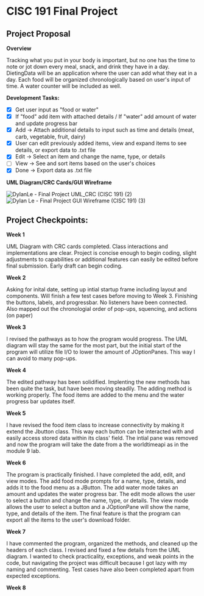 # CISC 191 Final Project

## Project Proposal

**Overview**

Tracking what you put in your body is important, but no one has the time to note or jot down every meal, snack, and drink they have in a day. DietingData will be an application where the user can add what they eat in a day. Each food will be organized chronologically based on user's input of time. A water counter will be included as well.

**Development Tasks:**

- [x] Get user input as "food or water"
- [x] If "food" add item with attached details / If "water" add amount of water and update progress bar
- [x] Add  -> Attach additional details to input such as time and details (meat, carb, vegetable, fruit, dairy)
- [x] User can edit previously added items, view and expand items to see details, or export data to .txt file
- [x] Edit -> Select an item and change the name, type, or details
- [ ] View -> See and sort items based on the user's choices
- [x] Done -> Export data as .txt file

**UML Diagram/CRC Cards/GUI Wireframe**

![DylanLe - Final Project UML_CRC (CISC 191) (2)](https://github.com/dylankle/Dieting-Data/assets/68560708/3cb3f12f-1338-4d46-8c85-e177a48a8a4f)
![Dylan Le - Final Project GUI Wireframe (CISC 191) (3)](https://github.com/dylankle/Dieting-Data/assets/68560708/25778eab-cd63-40c4-8f68-d14930e223f1)



## Project Checkpoints:

**Week 1**

UML Diagram with CRC cards completed. Class interactions and implementations are clear. Project is concise enough to begin coding, slight adjustments to capabilities or additional features can easily be edited before final submission. Early draft can begin coding.

**Week 2**

Asking for inital date, setting up intial startup frame including layout and components. Will finish a few test cases before moving to Week 3. Finishing the buttons, labels, and progressbar. No listeners have been connected. Also mapped out the chronologial order of pop-ups, squencing, and actions (on paper)

**Week 3**

I revised the pathways as to how the program would progress. The UML diagram will stay the same for the most part, but the initial start of the program will utilize file I/O to lower the amount of JOptionPanes. This way I can avoid to many pop-ups.

**Week 4**

The edited pathway has been solidified. Implenting the new methods has been quite the task, but have been moving steadily. The adding method is working properly. The food items are added to the menu and the water progress bar updates itself.

**Week 5**

I have revised the food item class to increase connectivity by making it extend the Jbutton class. This way each button can be interacted with and easily access stored data within its class' field. The intial pane was removed and now the program will take the date from a the worldtimeapi as in the module 9 lab.

**Week 6**

The program is practically finished. I have completed the add, edit, and view modes. The add food mode prompts for a name, type, details, and adds it to the food menu as a JButton. The add water mode takes an amount and updates the water progress bar. The edit mode allows the user to select a button and change the name, type, or details. The view mode allows the user to select a button and a JOptionPane will show the name, type, and details of the item. The final feature is that the program can export all the items to the user's download folder.

**Week 7**

I have commented the program, organized the methods, and cleaned up the headers of each class. I revised and fixed a few details from the UML diagram.  I wanted to check practicality, exceptions, and weak points in the code, but navigating the project was difficult because I got lazy with my naming and commenting. Test cases have also been completed apart from expected exceptions.

**Week 8**

